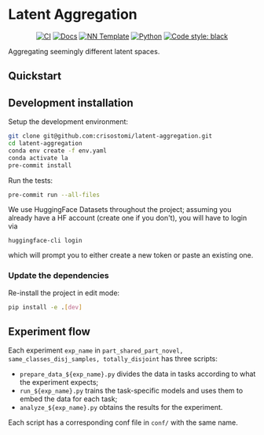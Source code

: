 # Latent Aggregation

<p align="center">
    <a href="https://github.com/crisostomi/latent-aggregation/actions/workflows/test_suite.yml"><img alt="CI" src=https://img.shields.io/github/workflow/status/crisostomi/latent-aggregation/Test%20Suite/main?label=main%20checks></a>
    <a href="https://crisostomi.github.io/latent-aggregation"><img alt="Docs" src=https://img.shields.io/github/deployments/crisostomi/latent-aggregation/github-pages?label=docs></a>
    <a href="https://github.com/grok-ai/nn-template"><img alt="NN Template" src="https://shields.io/badge/nn--template-0.2.3-emerald?style=flat&labelColor=gray"></a>
    <a href="https://www.python.org/downloads/"><img alt="Python" src="https://img.shields.io/badge/python-3.9-blue.svg"></a>
    <a href="https://black.readthedocs.io/en/stable/"><img alt="Code style: black" src="https://img.shields.io/badge/code%20style-black-000000.svg"></a>
</p>

Aggregating seemingly different latent spaces.

## Quickstart

[comment]: <> (> Fill me!)


## Development installation

Setup the development environment:

```bash
git clone git@github.com:crisostomi/latent-aggregation.git
cd latent-aggregation
conda env create -f env.yaml
conda activate la
pre-commit install
```

Run the tests:

```bash
pre-commit run --all-files
```
We use HuggingFace Datasets throughout the project; assuming you already have a HF account (create one if you don't), you will have to login via
```
huggingface-cli login
```
which will prompt you to either create a new token or paste an existing one.

### Update the dependencies

Re-install the project in edit mode:

```bash
pip install -e .[dev]
```

## Experiment flow

Each experiment `exp_name` in `part_shared_part_novel, same_classes_disj_samples, totally_disjoint` has three scripts:
- `prepare_data_${exp_name}.py` divides the data in tasks according to what the experiment expects;
- `run_${exp_name}.py` trains the task-specific models and uses them to embed the data for each task;
- `analyze_${exp_name}.py` obtains the results for the experiment.

Each script has a corresponding conf file in `conf/` with the same name.
